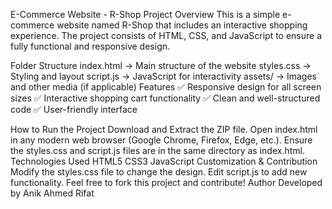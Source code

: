 E-Commerce Website - R-Shop
Project Overview
This is a simple e-commerce website named R-Shop that includes an interactive shopping experience. The project consists of HTML, CSS, and JavaScript to ensure a fully functional and responsive design.

Folder Structure
index.html → Main structure of the website
styles.css → Styling and layout
script.js → JavaScript for interactivity
assets/ → Images and other media (if applicable)
Features
✅ Responsive design for all screen sizes
✅ Interactive shopping cart functionality
✅ Clean and well-structured code
✅ User-friendly interface

How to Run the Project
Download and Extract the ZIP file.
Open index.html in any modern web browser (Google Chrome, Firefox, Edge, etc.).
Ensure the styles.css and script.js files are in the same directory as index.html.
Technologies Used
HTML5
CSS3
JavaScript
Customization & Contribution
Modify the styles.css file to change the design.
Edit script.js to add new functionality.
Feel free to fork this project and contribute!
Author
Developed by Anik Ahmed Rifat
